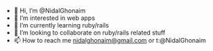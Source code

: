 - 👋 Hi, I’m @NidalGhonaim
- 👀 I’m interested in web apps
- 🌱 I’m currently learning ruby/rails
- 💞️ I’m looking to collaborate on ruby/rails related stuff
- 📫 How to reach me nidalghonaim@gmail.com or t:@NidalGhonaim
